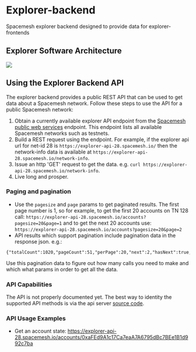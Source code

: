 # Explorer-backend
Spacemesh explorer backend designed to provide data for explorer-frontends

## Explorer Software Architecture
![](https://raw.githubusercontent.com/spacemeshos/product/master/resources/explorer_arch_chart.png)

## Using the Explorer Backend API
The explorer backend provides a public REST API that can be used to get data about a Spacemesh network.
Follow these steps to use the API for a public Spacemesh network:

1. Obtain a currently available explorer API endpoint from the [Spacemesh public web services](https://discover.spacemesh.io/networks.json) endpoint. This endpoint lists all available Spacemesh networks such as testnets.
1. Build a REST request using the endpoint. For example, if the explorer api url for net-id 28 is `https://explorer-api-28.spacemesh.io/` then the network-info data is available at `https://explorer-api-28.spacemesh.io/network-info`.
1. Issue an http 'GET' request to get the data. e.g. `curl https://explorer-api-28.spacemesh.io/network-info`. 
1. Live long and prosper.

### Paging and pagination
- Use the `pagesize` and `page` params to get paginated results. The first page number is 1, so for example, to get the first 20 accounts on TN 128 call: `https://explorer-api-28.spacemesh.io/accounts?pagesize=20&page=1` and to get the next 20 accounts use: `https://explorer-api-28.spacemesh.io/accounts?pagesize=20&page=2`
- API results which support pagination include pagination data in the response json. e.g.:

```
{"totalCount":1020,"pageCount":51,"perPage":20,"next":2,"hasNext":true,"current":1,"previous":1,"hasPrevious":false}}
```

Use this pagination data to figure out how many calls you need to make and which what params in order to get all the data.


### API Capabilities
The API is not properly documented yet. The best way to identity the supported API methods is via the api server [source code](https://github.com/spacemeshos/explorer-backend/blob/master/api/httpserver/httpserver.go).

### API Usage Examples

- Get an account state: https://explorer-api-28.spacemesh.io/accounts/0xaFEd9A1c17Ca7eaA7A6795dBc7BEe1B1d992c7ba



